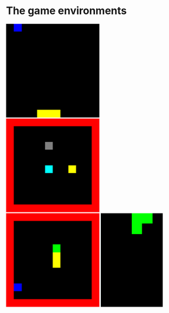 The game environments
=====================

<img src="https://raw.githubusercontent.com/SteffenBauer/Deep_RL/master/rl/games/animations/catch.gif">
<img src="https://raw.githubusercontent.com/SteffenBauer/Deep_RL/master/rl/games/animations/fruit.gif">
<img src="https://raw.githubusercontent.com/SteffenBauer/Deep_RL/master/rl/games/animations/snake.gif">
<img src="https://raw.githubusercontent.com/SteffenBauer/Deep_RL/master/rl/games/animations/tromis.gif">

